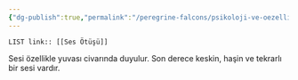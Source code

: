 ```yaml
---
{"dg-publish":true,"permalink":"/peregrine-falcons/psikoloji-ve-oezellikleri/09-ses-oetuesue/","updated":"2024-09-13T15:01:27.215+03:00"}
---
```


`LIST link:: [[Ses Ötüşü]] `

Sesi özellikle yuvası civarında duyulur. Son derece keskin, haşin ve tekrarlı bir sesi vardır.